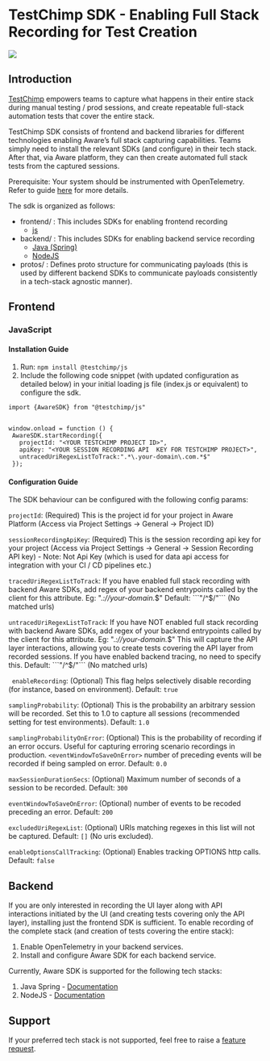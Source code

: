 # TestChimp SDK - Enabling Full Stack Recording for Test Creation
[![](https://jitpack.io/v/awarelabshq/aware-sdk.svg)](https://jitpack.io/#awarelabshq/testchimp-sdk)

## Introduction

[TestChimp](https://testchimp.io) empowers teams to capture what happens in their entire stack during manual testing / prod sessions, and create repeatable full-stack automation tests that cover the entire stack.

TestChimp SDK consists of frontend and backend libraries for different technologies enabling Aware’s full stack capturing capabilities. Teams simply need to install the relevant SDKs (and configure) in their tech stack. After that, via Aware platform, they can then create automated full stack tests from the captured sessions.

Prerequisite: Your system should be instrumented with OpenTelemetry. Refer to guide [here](https://awarelabs.io/blog/getting-started) for more details.

The sdk is organized as follows:

- frontend/ : This includes SDKs for enabling frontend recording
  - [js](https://github.com/awarelabshq/testchimp-sdk?tab=readme-ov-file#javascript)    
- backend/ : This includes SDKs for enabling backend service recording
  - [Java (Spring)](https://github.com/awarelabshq/testchimp-sdk/tree/main/backend/java-spring#java-spring)
  - [NodeJS](https://github.com/awarelabshq/testchimp-sdk/blob/main/backend/nodejs/README.md#aware-sdk-for-nodejs)    
- protos/ : Defines proto structure for communicating payloads (this is used by different backend SDKs to communicate payloads consistently in a tech-stack agnostic manner).

## Frontend

### JavaScript

#### Installation Guide

1) Run: ```npm install @testchimp/js```
2) Include the following code snippet (with updated configuration as detailed below) in your initial loading js file (index.js or equivalent) to configure the sdk.

```
import {AwareSDK} from "@testchimp/js"


window.onload = function () {
 AwareSDK.startRecording({
   projectId: "<YOUR TESTCHIMP PROJECT ID>",
   apiKey: "<YOUR SESSION RECORDING API  KEY FOR TESTCHIMP PROJECT>",
   untracedUriRegexListToTrack:".*\.your-domain\.com.*$"
 });
```

#### Configuration Guide

The SDK behaviour can be configured with the following config params:

```projectId```: (Required) This is the project id for your project in Aware Platform (Access via Project Settings -> General -> Project ID)

```sessionRecordingApiKey```: (Required) This is the session recording api key for your project (Access via Project Settings -> General -> Session Recording API key) - Note: Not Api Key (which is used for data api access for integration with your CI / CD pipelines etc.)

```tracedUriRegexListToTrack```: If you have enabled full stack recording with backend Aware SDKs, add regex of your backend entrypoints called by the client for this attribute. Eg:  ".*://your-domain.*$" Default: ```"/^$/"``` (No matched urls)

```untracedUriRegexListToTrack```: If you have NOT enabled full stack recording with backend Aware SDKs, add regex of your backend entrypoints called by the client for this attribute. Eg:  ".*://your-domain.*$" This will capture the API layer interactions, allowing you to create tests covering the API layer from recorded sessions. If you have enabled backend tracing, no need to specify this. Default: ```"/^$/"``` (No matched urls)

``` enableRecording```: (Optional) This flag helps selectively disable recording (for instance, based on environment). Default: ```true```

```samplingProbability```: (Optional) This is the probability an arbitrary session will be recorded. Set this to 1.0 to capture all sessions (recommended setting for test environments). Default: ```1.0```

```samplingProbabilityOnError```: (Optional) This is the probability of recording if an error occurs. Useful for capturing erroring scenario recordings in production. ```<eventWindowToSaveOnError>``` number of preceding events will be recorded if being sampled on error. Default: ```0.0```

```maxSessionDurationSecs```: (Optional) Maximum number of seconds of a session to be recorded. Default: ```300```

```eventWindowToSaveOnError```: (Optional) number of events to be recoded preceding an error. Default: ```200```

```excludedUriRegexList```: (Optional) URIs matching regexes in this list will not be captured. Default: ```[]``` (No uris excluded).

```enableOptionsCallTracking```: (Optional) Enables tracking OPTIONS http calls. Default: ```false```

## Backend

If you are only interested in recording the UI layer along with API interactions initiated by the UI (and creating tests covering only the API layer), installing just the frontend SDK is sufficient. To enable recording of the complete stack (and creation of tests covering the entire stack):
1. Enable OpenTelemetry in your backend services.
2. Install and configure Aware SDK for each backend service.

Currently, Aware SDK is supported for the following tech stacks:
1. Java Spring - [Documentation](https://github.com/awarelabshq/testchimp-sdk/tree/main/backend/java-spring#java-spring)
2. NodeJS - [Documentation](https://github.com/awarelabshq/testchimp-sdk/tree/main/backend/nodejs#nodejs)

## Support

If your preferred tech stack is not supported, feel free to raise a [feature request](https://github.com/awarelabshq/testchimp-sdk/issues/new).
